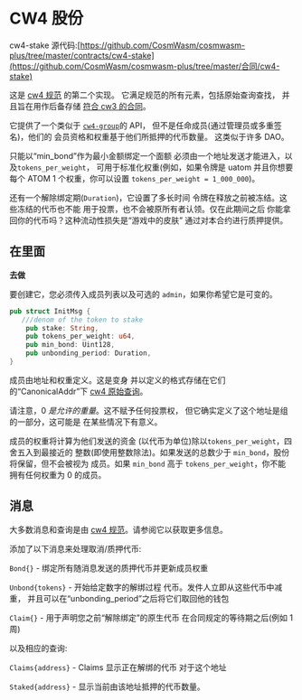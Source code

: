 # CW4 股份

cw4-stake 源代码:[https://github.com/CosmWasm/cosmwasm-plus/tree/master/contracts/cw4-stake](https://github.com/CosmWasm/cosmwasm-plus/tree/master/合同/cw4-stake)

这是 [cw4 规范](01-spec.md) 的第二个实现。
它满足规范的所有元素，包括原始查询查找，
并且旨在用作后备存储
[符合 cw3 的合同](../cw3/01-spec.md)。

它提供了一个类似于 [`cw4-group`](处理选举成员资格)的 API，
但不是任命成员(通过管理员或多重签名)，他们的
会员资格和权重基于他们所抵押的代币数量。
这类似于许多 DAO。

只能以“min_bond”作为最小金额绑定一个面额
必须由一个地址发送才能进入，以及`tokens_per_weight`，
可用于标准化权重(例如，如果令牌是 uatom
并且你想要每个 ATOM 1 个权重，你可以设置 `tokens_per_weight = 1_000_000`)。

还有一个解除绑定期(`Duration`)，它设置了多长时间
令牌在释放之前被冻结。这些冻结的代币也不能
用于投票，也不会被原所有者认领。仅在此期间之后
你能拿回你的代币吗？这种流动性损失是“游戏中的皮肤”
通过对本合约进行质押提供。

## 在里面

**去做**

要创建它，您必须传入成员列表以及可选的
`admin`，如果你希望它是可变的。

```rust
pub struct InitMsg {
   ///denom of the token to stake
    pub stake: String,
    pub tokens_per_weight: u64,
    pub min_bond: Uint128,
    pub unbonding_period: Duration,
}
```

成员由地址和权重定义。这是变身
并以定义的格式存储在它们的“CanonicalAddr”下
[cw4 原始查询](01-spec.md#raw)。

请注意，0 *是允许的重量*。这不赋予任何投票权，
但它确实定义了这个地址是组的一部分，这可能是
在某些情况下有意义。

成员的权重将计算为他们发送的资金
(以代币为单位)除以`tokens_per_weight`，四舍五入到最接近的
整数(即使用整数除法)。如果发送的总数少于
`min_bond`，股份将保留，但不会被视为
成员。如果 `min_bond` 高于 `tokens_per_weight`，你不能
拥有任何权重为 0 的成员。

## 消息

大多数消息和查询是由
[cw4 规范](01-spec.md)。请参阅它以获取更多信息。

添加了以下消息来处理取消/质押代币:

`Bond{}` - 绑定所有随消息发送的质押代币并更新成员权重

`Unbond{tokens}` - 开始给定数字的解绑过程
代币。发件人立即从这些代币中减重，
并且可以在“unbonding_period”之后将它们取回他的钱包

`Claim{}` - 用于声明您之前“解除绑定”的原生代币
在合同规定的等待期之后(例如 1 周)

以及相应的查询:

`Claims{address}` - Claims 显示正在解绑的代币
对于这个地址

`Staked{address}` - 显示当前由该地址抵押的代币数量。
